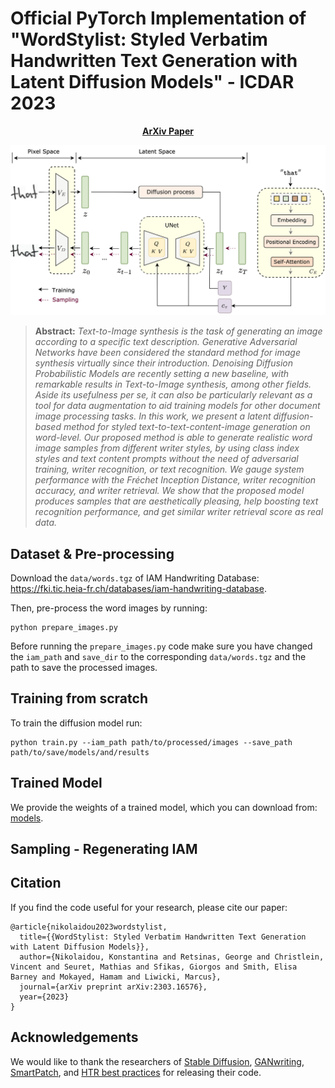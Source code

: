 # Official PyTorch Implementation of "WordStylist: Styled Verbatim Handwritten Text Generation with Latent Diffusion Models" - ICDAR 2023

<!-- 
[arXiv](https://arxiv.org/pdf/2303.16576.pdf) 
  -->
 <p align='center'>
  <b>
    <a href="https://arxiv.org/pdf/2303.16576.pdf">ArXiv Paper</a>
  </b>
</p> 

 
 <p align="center">
<img src=figs/wordstylist.png width="600"/>
</p>

> **Abstract:** 
>*Text-to-Image synthesis is the task of generating an image according to a specific text description. Generative Adversarial Networks have been considered the standard method for image synthesis virtually since their introduction. Denoising Diffusion Probabilistic Models are recently setting a new baseline, with remarkable results in Text-to-Image synthesis, among other fields. Aside its usefulness per se, it can also be particularly relevant as a tool for data augmentation to aid training models for other document image processing tasks. In this work, we present a latent diffusion-based method for styled text-to-text-content-image generation on word-level. Our proposed method is able to generate realistic word image samples from different writer styles, by using class index styles and text content prompts without the need of adversarial training, writer recognition, or text recognition. We gauge system performance with the Fréchet Inception Distance, writer recognition accuracy, and writer retrieval. We show that the proposed model produces samples that are aesthetically pleasing, help boosting text recognition performance, and get similar writer retrieval score as real data.*


## Dataset & Pre-processing

Download the ```data/words.tgz``` of IAM Handwriting Database: https://fki.tic.heia-fr.ch/databases/iam-handwriting-database.

Then, pre-process the word images by running:
```
python prepare_images.py
```
Before running the ```prepare_images.py``` code make sure you have changed the ```iam_path``` and ```save_dir``` to the corresponding ```data/words.tgz``` and the path to save the processed images.

## Training from scratch

To train the diffusion model run:
```
python train.py --iam_path path/to/processed/images --save_path path/to/save/models/and/results
```

## Trained Model

We provide the weights of a trained model, which you can download from: [models](https://drive.google.com/drive/folders/1hroHA6J0zvavVxbUFpAT_5z-hcsAnuaC?usp=share_link).

## Sampling - Regenerating IAM

## Citation

If you find the code useful for your research, please cite our paper:
```
@article{nikolaidou2023wordstylist,
  title={{WordStylist: Styled Verbatim Handwritten Text Generation with Latent Diffusion Models}},
  author={Nikolaidou, Konstantina and Retsinas, George and Christlein, Vincent and Seuret, Mathias and Sfikas, Giorgos and Smith, Elisa Barney and Mokayed, Hamam and Liwicki, Marcus},
  journal={arXiv preprint arXiv:2303.16576},
  year={2023}
}
```

## Acknowledgements

We would like to thank the researchers of [Stable Diffusion](https://github.com/CompVis/stable-diffusion), [GANwriting](https://github.com/omni-us/research-GANwriting/tree/9e0d8a3a8327f00c67029dbf4a2fc1b0a88f730d), [SmartPatch](https://github.com/MattAlexMiracle/SmartPatch), and [HTR best practices](https://github.com/georgeretsi/HTR-best-practices/tree/main) for releasing their code.
